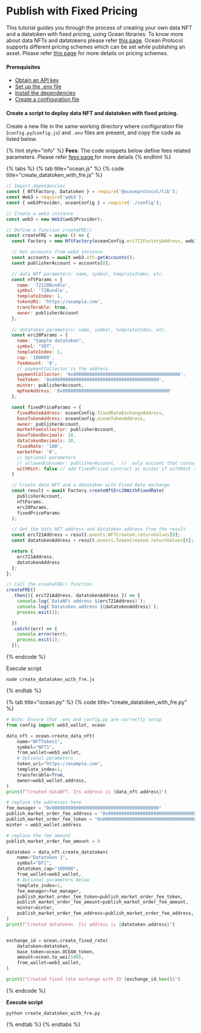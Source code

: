 # Publish with Fixed Pricing

This tutorial guides you through the process of creating your own data NFT and a datatoken with fixed pricing, using Ocean libraries. To know more about data NFTs and datatokens please refer [this page](../datanft-and-datatoken.md). Ocean Protocol supports different pricing schemes which can be set while publishing an asset. Please refer [this page](../asset-pricing.md) for more details on pricing schemes.

#### Prerequisites

* [Obtain an API key](configuration.md#obtaining-api-key-for-ethereum-node-provider)
* [Set up the .env file](configuration.md#create-a-.env-file)
* [Install the dependencies](configuration.md#setup-dependencies)
* [Create a configuration file](configuration.md#create-a-configuration-file)

#### Create a script to deploy data NFT and datatoken with fixed pricing.

Create a new file in the same working directory where configuration file (`config.py`/`config.js`) and `.env` files are present, and copy the code as listed below.

{% hint style="info" %}
**Fees**: The code snippets below define fees related parameters. Please refer [fees page ](../fees.md)for more details
{% endhint %}

{% tabs %}
{% tab title="ocean.js" %}
{% code title="create_datatoken_with_fre.js" %}
```javascript
// Import dependencies
const { NftFactory, Datatoken } = require('@oceanprotocol/lib');
const Web3 = require('web3');
const { web3Provider, oceanConfig } = require('./config');

// Create a web3 instance
const web3 = new Web3(web3Provider);

// Define a function createFRE()
const createFRE = async () => {
  const Factory = new NftFactory(oceanConfig.erc721FactoryAddress, web3);

  // Get accounts from web3 instance
  const accounts = await web3.eth.getAccounts();
  const publisherAccount = accounts[0];

  // data NFT parameters: name, symbol, templateIndex, etc.
  const nftParams = {
    name: '72120Bundle',
    symbol: '72Bundle',
    templateIndex: 1,
    tokenURI: 'https://example.com',
    transferable: true,
    owner: publisherAccount
  };
  
  // datatoken parameters: name, symbol, templateIndex, etc.
  const erc20Params = {
    name: "Sample datatoken",
    symbol: "SDT",
    templateIndex: 1,
    cap: '100000',
    feeAmount: '0',
    // paymentCollector is the address
    paymentCollector: '0x0000000000000000000000000000000000000000',
    feeToken: '0x0000000000000000000000000000000000000000',
    minter: publisherAccount,
    mpFeeAddress: '0x0000000000000000000000000000000000000000'
  };

  const fixedPriceParams = {
    fixedRateAddress: oceanConfig.fixedRateExchangeAddress,
    baseTokenAddress: oceanConfig.oceanTokenAddress,
    owner: publisherAccount,
    marketFeeCollector: publisherAccount,
    baseTokenDecimals: 18,
    datatokenDecimals: 18,
    fixedRate: '100',
    marketFee: '0',
    // Optional parameters
    // allowedConsumer: publisherAccount,  //  only account that consume the exhchange
    withMint: false // add FixedPriced contract as minter if withMint == true
  }

  // Create data NFT and a datatoken with Fixed Rate exchange
  const result = await Factory.createNftErc20WithFixedRate(
    publisherAccount,
    nftParams,
    erc20Params,
    fixedPriceParams
  );

  // Get the data NFT address and datatoken address from the result
  const erc721Address = result.events.NFTCreated.returnValues[0];
  const datatokenAddress = result.events.TokenCreated.returnValues[0];

  return {
    erc721Address,
    datatokenAddress
  };
};

// Call the createFRE() function 
createFRE()
  .then(({ erc721Address, datatokenAddress }) => {
    console.log(`DataNft address ${erc721Address}`);
    console.log(`Datatoken address ${datatokenAddress}`);
    process.exit(1);

  })
  .catch((err) => {
    console.error(err);
    process.exit(1);
  });
```
{% endcode %}

Execute script

```
node create_datatoken_with_fre.js
```
{% endtab %}

{% tab title="ocean.py" %}
{% code title="create_datatoken_with_fre.py" %}
```python
# Note: Ensure that .env and config.py are correctly setup
from config import web3_wallet, ocean

data_nft = ocean.create_data_nft(
    name="NFTToken1",
    symbol="NFT1",
    from_wallet=web3_wallet,
    # Optional parameters
    token_uri="https://example.com",
    template_index=1,
    transferable=True,
    owner=web3_wallet.address,
)
print(f"Created dataNFT. Its address is {data_nft.address}")

# replace the addresses here
fee_manager = "0x0000000000000000000000000000000000000000"
publish_market_order_fee_address = "0x0000000000000000000000000000000000000000"
publish_market_order_fee_token = "0x0000000000000000000000000000000000000000"
minter = web3_wallet.address

# replace the fee amount
publish_market_order_fee_amount = 0

datatoken = data_nft.create_datatoken(
    name="Datatoken 1",
    symbol="DT1",
    datatoken_cap="100000",
    from_wallet=web3_wallet,
    # Ootional parameters below
    template_index=1,
    fee_manager=fee_manager,
    publish_market_order_fee_token=publish_market_order_fee_token,
    publish_market_order_fee_amount=publish_market_order_fee_amount,
    minter=minter,
    publish_market_order_fee_address=publish_market_order_fee_address,
)
print(f"Created datatoken. Its address is {datatoken.address}")


exchange_id = ocean.create_fixed_rate(
    datatoken=datatoken,
    base_token=ocean.OCEAN_token,
    amount=ocean.to_wei(100),
    from_wallet=web3_wallet,
)

print(f"Created fixed rate exchange with ID {exchange_id.hex()}")

```
{% endcode %}

**Execute script**

```
python create_datatoken_with_fre.py
```
{% endtab %}
{% endtabs %}
